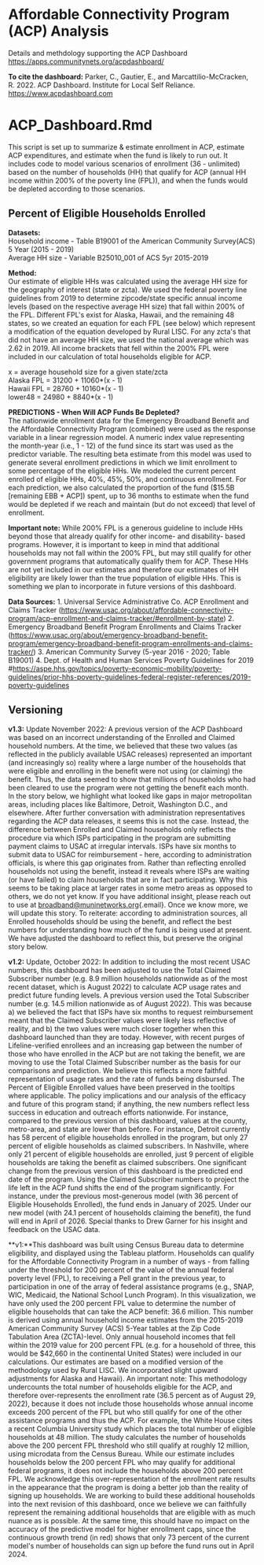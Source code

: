 # Affordable Connectivity Program (ACP) Analysis

Details and methdology supporting the ACP Dashboard\
<https://apps.communitynets.org/acpdashboard/>

**To cite the dashboard:** Parker, C., Gautier, E., and Marcattilio-McCracken, R. 2022. ACP Dashboard. Institute for Local Self Reliance. <https://www.acpdashboard.com>

# ACP_Dashboard.Rmd

This script is set up to summarize & estimate enrollment in ACP, estimate ACP expenditures, and estimate when the fund is likely to run out. It includes code to model various scenarios of enrollment (36 - unlimited) based on the number of households (HH) that qualify for ACP (annual HH income within 200% of the poverty line (FPL)), and when the funds would be depleted according to those scenarios.

## Percent of Eligible Households Enrolled

**Datasets:**\
Household income - Table B19001 of the American Community Survey(ACS) 5 Year (2015 - 2019)\
Average HH size - Variable B25010_001 of ACS 5yr 2015-2019

**Method:**\
Our estimate of eligible HHs was calculated using the average HH size for the geography of interest (state or zcta). We used the federal poverty line guidelines from 2019 to determine zipcode/state specific annual income levels (based on the respective average HH size) that fall within 200% of the FPL. Different FPL's exist for Alaska, Hawaii, and the remaining 48 states, so we created an equation for each FPL (see below) which represent a modification of the equation developed by Rural LISC. For any zcta's that did not have an average HH size, we used the national average which was 2.62 in 2019. All income brackets that fell within the 200% FPL were included in our calculation of total households eligible for ACP.

x = average household size for a given state/zcta\
Alaska FPL = 31200 + 11060*(x - 1)\
Hawaii FPL = 28760 + 10160*(x - 1)\
lower48 = 24980 + 8840\*(x - 1)

**PREDICTIONS - When Will ACP Funds Be Depleted?**\
The nationwide enrollment data for the Emergency Broadband Benefit and the Affordable Connectivity Program (combined) were used as the response variable in a linear regression model. A numeric index value representing the month-year (i.e., 1 - 12) of the fund since its start was used as the predictor variable. The resulting beta estimate from this model was used to generate several enrollment predictions in which we limit enrollment to some percentage of the eligible HHs. We modeled the current percent enrolled of eligible HHs, 40%, 45%, 50%, and continuous enrollment. For each prediction, we also calculated the proportion of the fund (\$15.5B [remaining EBB + ACP]) spent, up to 36 months to estimate when the fund would be depleted if we reach and maintain (but do not exceed) that level of enrollment.

**Important note:** While 200% FPL is a generous guideline to include HHs beyond those that already qualify for other income- and disability- based programs. However, it is important to keep in mind that additional households may not fall within the 200% FPL, but may still qualify for other government programs that automatically qualify them for ACP. These HHs are not yet included in our estimates and therefore our estimates of HH eligibility are likely lower than the true population of eligible HHs. This is something we plan to incorporate in future versions of this dashboard.

**Data Sources:** 1. Universal Service Administrative Co. ACP Enrollment and Claims Tracker (<https://www.usac.org/about/affordable-connectivity-program/acp-enrollment-and-claims-tracker/#enrollment-by-state>) 2. Emergency Broadband Benefit Program Enrollments and Claims Tracker (<https://www.usac.org/about/emergency-broadband-benefit-program/emergency-broadband-benefit-program-enrollments-and-claims-tracker/>) 3. American Community Survey (5-year 2016 - 2020; Table B19001) 4. Dept. of Health and Human Services Poverty Guidelines for 2019 \#<https://aspe.hhs.gov/topics/poverty-economic-mobility/poverty-guidelines/prior-hhs-poverty-guidelines-federal-register-references/2019-poverty-guidelines>

## Versioning

**v1.3:** Update November 2022: A previous version of the ACP Dashboard was based on an incorrect understanding of the Enrolled and Claimed household numbers. At the time, we believed that these two values (as reflected in the publicly available USAC releases) represented an important (and increasingly so) reality where a large number of the households that were eligible and enrolling in the benefit were not using (or claiming) the benefit. Thus, the data seemed to show that millions of households who had been cleared to use the program were not getting the benefit each month. In the story below, we highlight what looked like gaps in major metropolitan areas, including places like Baltimore, Detroit, Washington D.C., and elsewhere. After further conversation with administration representatives regarding the ACP data releases, it seems this is not the case. Instead, the difference between Enrolled and Claimed households only reflects the procedure via which ISPs participating in the program are submitting payment claims to USAC at irregular intervals. ISPs have six months to submit data to USAC for reimbursement - here, according to administration officials, is where this gap originates from. Rather than reflecting enrolled households not using the benefit, instead it reveals where ISPs are waiting (or have failed) to claim households that are in fact participating. Why this seems to be taking place at larger rates in some metro areas as opposed to others, we do not yet know. If you have additional insight, please reach out to use at [broadband\@muninetworks.org](mailto:broadband@muninetworks.org){.email}. Once we know more, we will update this story. To reiterate: according to administration sources, all Enrolled households should be using the benefit, and reflect the best numbers for understanding how much of the fund is being used at present. We have adjusted the dashboard to reflect this, but preserve the original story below.

**v1.2:** Update, October 2022: In addition to including the most recent USAC numbers, this dashboard has been adjusted to use the Total Claimed Subscriber number (e.g. 8.9 million households nationwide as of the most recent dataset, which is August 2022) to calculate ACP usage rates and predict future funding levels. A previous version used the Total Subscriber number (e.g. 14.5 million nationwide as of August 2022). This was because a) we believed the fact that ISPs have six months to request reimbursement meant that the Claimed Subscriber values were likely less reflective of reality, and b) the two values were much closer together when this dashboard launched than they are today. However, with recent purges of Lifeline-verified enrollees and an increasing gap between the number of those who have enrolled in the ACP but are not taking the benefit, we are moving to use the Total Claimed Subscriber number as the basis for our comparisons and prediction. We believe this reflects a more faithful representation of usage rates and the rate of funds being disbursed. The Percent of Eligible Enrolled values have been preserved in the tooltips where applicable. The policy implications and our analysis of the efficacy and future of this program stand; if anything, the new numbers reflect less success in education and outreach efforts nationwide. For instance, compared to the previous version of this dashboard, values at the county, metro-area, and state are lower than before. For instance, Detroit currently has 58 percent of eligible households enrolled in the program, but only 27 percent of eligible households as claimed subscribers. In Nashville, where only 21 percent of eligible households are enrolled, just 9 percent of eligible households are taking the benefit as claimed subscribers. One significant change from the previous version of this dashboard is the predicted end date of the program. Using the Claimed Subscriber numbers to project the life left in the ACP fund shifts the end of the program significantly. For instance, under the previous most-generous model (with 36 percent of Eligible Households Enrolled), the fund ends in January of 2025. Under our new model (with 24.1 percent of households claiming the benefit), the fund will end in April of 2026. Special thanks to Drew Garner for his insight and feedback on the USAC data.

**v1:**This dashboard was built using Census Bureau data to determine eligibility, and displayed using the Tableau platform. Households can qualify for the Affordable Connectivity Program in a number of ways - from falling under the threshold for 200 percent of the value of the annual federal poverty level (FPL), to receiving a Pell grant in the previous year, to participation in one of the array of federal assistance programs (e.g., SNAP, WIC, Medicaid, the National School Lunch Program). In this visualization, we have only used the 200 percent FPL value to determine the number of eligible households that can take the ACP benefit: 36.6 million. This number is derived using annual household income estimates from the 2015-2019 American Community Survey (ACS) 5-Year tables at the Zip Code Tabulation Area (ZCTA)-level. Only annual household incomes that fell within the 2019 value for 200 percent FPL (e.g. for a household of three, this would be \$42,660 in the continental United States) were included in our calculations. Our estimates are based on a modified version of the methodology used by Rural LISC. We incorporated slight upward adjustments for Alaska and Hawaii). An important note: This methodology undercounts the total number of households eligible for the ACP, and therefore over-represents the enrollment rate (36.5 percent as of August 29, 2022), because it does not include those households whose annual income exceeds 200 percent of the FPL but who still qualify for one of the other assistance programs and thus the ACP. For example, the White House cites a recent Columbia University study which places the total number of eligible households at 48 million. The study calculates the number of households above the 200 percent FPL threshold who still qualify at roughly 12 million, using microdata from the Census Bureau. While our estimate includes households below the 200 percent FPL who may qualify for additional federal programs, it does not include the households above 200 percent FPL. We acknowledge this over-representation of the enrollment rate results in the appearance that the program is doing a better job than the reality of signing up households. We are working to build these additional households into the next revision of this dashboard, once we believe we can faithfully represent the remaining additional households that are eligible with as much nuance as is possible. At the same time, this should have no impact on the accuracy of the predictive model for higher enrollment caps, since the continuous growth trend (in red) shows that only 73 percent of the current model's number of households can sign up before the fund runs out in April 2024.
